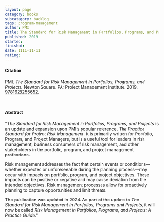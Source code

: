 ```yaml
---
layout: page
category: books
subcategory: backlog
tags: program-management
author: PMI
title: The Standard for Risk Management in Portfolios, Programs, and Projects
published: 2019
started:
finished:
date: 1111-11-11
rating:
---
```


#### Citation

PMI. *The Standard for Risk Management in Portfolios, Programs, and Projects.* Newton Square, PA: Project Management Institute, 2019. [9781628255652](https://www.pmi.org/standards/risk-management).

<br>

#### Abstract

"*The Standard for Risk Management in Portfolios, Programs, and Projects* is an update and expansion upon PMI’s popular reference, *The Practice Standard for Project Risk Management*. It is primarily written for Portfolio, Program, and Project Managers, but is a useful tool for leaders in risk management, business consumers of risk management, and other stakeholders in the portfolio, program, and project management professions.

Risk management addresses the fact that certain events or conditions—whether expected or unforeseeable during the planning process—may occur with impacts on portfolio, program, and project objectives. These impacts can be positive or negative and may cause deviation from the intended objectives. Risk management processes allow for proactively planning to capture opportunities and limit threats.

The publication was updated in 2024. As part of the update to *The Standard for Risk Management in Portfolios, Programs and Projects*, it will now be called *Risk Management in Portfolios, Programs, and Projects: A Practice Guide*."
